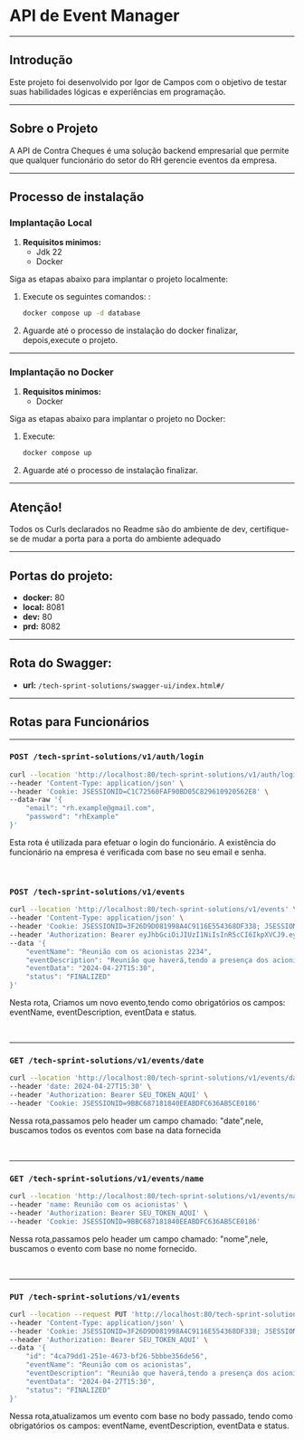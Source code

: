 # API de Event Manager

---

## Introdução

Este projeto foi desenvolvido por Igor de Campos com o objetivo de testar suas habilidades lógicas e experiências em
programação.

---

## Sobre o Projeto

A API de Contra Cheques é uma solução backend empresarial que permite que qualquer funcionário do setor do RH gerencie eventos da empresa.

---

## Processo de instalação

### Implantação Local

1. **Requisitos minimos:**
    - Jdk 22
    - Docker

Siga as etapas abaixo para implantar o projeto localmente:

1. Execute os seguintes comandos: :
   ```bash
   docker compose up -d database
2. Aguarde até o processo de instalação do docker finalizar, depois,execute o projeto.

---

### Implantação no Docker

1. **Requisitos minimos:**
    - Docker

Siga as etapas abaixo para implantar o projeto no Docker:

1. Execute:
   ```bash
   docker compose up
2. Aguarde até o processo de instalação finalizar.

---

## Atenção!

Todos os Curls declarados no Readme são do ambiente de dev, certifique-se de mudar a porta para a porta do ambiente adequado

---

## Portas do projeto:
- **docker:** 80
- **local:** 8081
- **dev:** 80
- **prd:** 8082

---

## Rota do Swagger:
- **url:** `/tech-sprint-solutions/swagger-ui/index.html#/`

---

## Rotas para Funcionários

---

### `POST /tech-sprint-solutions/v1/auth/login`

```bash
curl --location 'http://localhost:80/tech-sprint-solutions/v1/auth/login' \
--header 'Content-Type: application/json' \
--header 'Cookie: JSESSIONID=C1C72560FAF90BD05C829610920562E8' \
--data-raw '{
    "email": "rh.example@gmail.com",
    "password": "rhExample"
}'
```

Esta rota é utilizada para efetuar o login do funcionário. A existência do funcionário na empresa é verificada com base
no seu email e senha.

<br>

### `POST /tech-sprint-solutions/v1/events`

```bash
curl --location 'http://localhost:80/tech-sprint-solutions/v1/events' \
--header 'Content-Type: application/json' \
--header 'Cookie: JSESSIONID=3F26D9D081998A4C9116E554368DF338; JSESSIONID=02BFB81B4EC9DE75C80EF8AAA61C11C3; JSESSIONID=9BBC687181840EEABDFC636AB5CE0186' \
--header 'Authorization: Bearer eyJhbGciOiJIUzI1NiIsInR5cCI6IkpXVCJ9.eyJpc3MiOiJhcGktYXV0aCIsInVzZXJuYW1lIjoicmguZXhhbXBsZUBnbWFpbC5jb20iLCJyb2xlcyI6WyJST0xFX1JIIl0sImV4cCI6MTcxNDM1Mjk5Nn0.tn1yie4FsRFArMfN3l47RrrwLY1ZoqJq-JxF8FAq8tQ' \
--data '{
    "eventName": "Reunião com os acionistas 2234",
    "eventDescription": "Reunião que haverá,tendo a presença dos acionistas, a reunião será na sede da empresa e terá a finalidade de discutir os novos produtos da empresa",
    "eventData": "2024-04-27T15:30",
    "status": "FINALIZED"
}'
```

Nesta rota, Criamos um novo evento,tendo como obrigatórios os campos: eventName, eventDescription, eventData e status.

<br>

---

### `GET /tech-sprint-solutions/v1/events/date`

```bash
curl --location 'http://localhost:80/tech-sprint-solutions/v1/events/date' \
--header 'date: 2024-04-27T15:30' \
--header 'Authorization: Bearer SEU_TOKEN_AQUI' \
--header 'Cookie: JSESSIONID=9BBC687181840EEABDFC636AB5CE0186'
```

Nessa rota,passamos pelo header um campo chamado: "date",nele, buscamos todos os eventos com base na data fornecida

<br>

---

### `GET /tech-sprint-solutions/v1/events/name`

```bash
curl --location 'http://localhost:80/tech-sprint-solutions/v1/events/name' \
--header 'name: Reunião com os acionistas' \
--header 'Authorization: Bearer SEU_TOKEN_AQUI' \
--header 'Cookie: JSESSIONID=9BBC687181840EEABDFC636AB5CE0186'
```

Nessa rota,passamos pelo header um campo chamado: "nome",nele, buscamos o evento com base no nome fornecido.

<br>

---

### `PUT /tech-sprint-solutions/v1/events`

```bash
curl --location --request PUT 'http://localhost:80/tech-sprint-solutions/v1/events' \
--header 'Content-Type: application/json' \
--header 'Cookie: JSESSIONID=3F26D9D081998A4C9116E554368DF338; JSESSIONID=9BBC687181840EEABDFC636AB5CE0186' \
--header 'Authorization: Bearer SEU_TOKEN_AQUI' \
--data '{
    "id": "4ca79dd1-251e-4673-bf26-5bbbe356de56",
    "eventName": "Reunião com os acionistas",
    "eventDescription": "Reunião que haverá,tendo a presença dos acionistas, a reunião será na sede da empresa e terá a finalidade de discutir os novos produtos da empresa",
    "eventData": "2024-04-27T15:30",
    "status": "FINALIZED"
}'
```

Nessa rota,atualizamos um evento com base no body passado, tendo como obrigatórios os campos: eventName, eventDescription, eventData e status.

<br>

